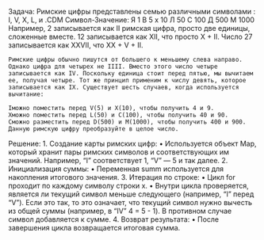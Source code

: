 Задача: 
    Римские цифры представлены семью различными символами  : I, V, X, L, и .CDM
    Символ-Значение:
    Я 1
    В 5
    х 10
    Л 50
    С 100
    Д 500
    М 1000
    Например,  2 записывается как II римская цифра, просто две единицы, сложенные вместе. 12 записывается как  XII, что просто X + II. Число 27 записывается как XXVII, что XX + V + II.

    Римские цифры обычно пишутся от большего к меньшему слева направо. Однако цифра для четырех не IIII. Вместо этого число четыре записывается как IV. Поскольку единица стоит перед пятью, мы вычитаем ее, получая четыре. Тот же принцип применим к числу девять, которое записывается как IX. Существует шесть случаев, когда используется вычитание:

    Iможно поместить перед V(5) и X(10), чтобы получить 4 и 9. 
    Xможно поместить перед L(50) и C(100), чтобы получить 40 и 90. 
    Cможно разместить перед D(500) и M(1000), чтобы получить 400 и 900.
    Данную римскую цифру преобразуйте в целое число.

Решение: 
   	1.	Создание карты римских цифр:
	•	Используется объект Map, который хранит пары римских символов и соответствующих им значений. Например, “I” соответствует 1, “V” — 5 и так далее.
	2.	Инициализация суммы:
	•	Переменная summ используется для накопления итогового значения.
	3.	Итерация по строке:
	•	Цикл for проходит по каждому символу строки x.
	•	Внутри цикла проверяется, является ли текущий символ меньше следующего (например, “I” перед “V”). Если это так, то это означает, что текущий символ нужно вычесть из общей суммы (например, в “IV” 4 = 5 - 1). В противном случае символ добавляется к сумме.
	4.	Возврат результата:
	•	После завершения цикла возвращается итоговая сумма.